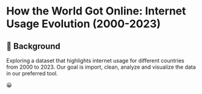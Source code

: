 # How the World Got Online: Internet Usage Evolution (2000-2023)

## 📖 Background
Exploring a dataset that highlights internet usage for different countries from 2000 to 2023. Our goal is import, clean, analyze and visualize the data in our preferred tool.

:grinning:
